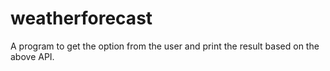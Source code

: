 # weatherforecast
A program to get the option from the user and print the result based on the above API.
